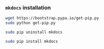 ### `mkdocs` installation

```bash
wget https://bootstrap.pypa.io/get-pip.py
sudo python get-pip.py

sudo pip uninstall mkdocs

sudo pip install mkdocs
```
